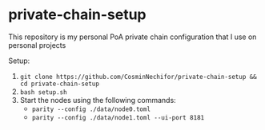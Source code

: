 # private-chain-setup
This repository is my personal PoA private chain configuration that I use on personal projects

Setup:

1. ``git clone https://github.com/CosminNechifor/private-chain-setup && cd private-chain-setup``
2. ``bash setup.sh``
3. Start the nodes using the following commands:
    - ``parity --config ./data/node0.toml``
    - ``parity --config ./data/node1.toml --ui-port 8181``
